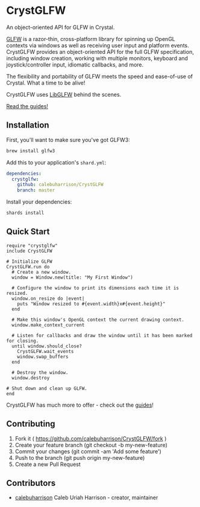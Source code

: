 # CrystGLFW

An object-oriented API for GLFW in Crystal.

[GLFW](https://glfw.org) is a razor-thin, cross-platform library for spinning up OpenGL contexts via windows as well as
receiving user input and platform events. CrystGLFW provides an object-oriented API for the full GLFW specification, including
window creation, working with multiple monitors, keyboard and joystick/controller input, idiomatic callbacks, and more.

The flexibility and portability of GLFW meets the speed and ease-of-use of Crystal. What a time to be alive!

CrystGLFW uses [LibGLFW](https://github.com/calebuharrison/LibGLFW) behind the scenes.

[Read the guides!](https://calebuharrison.gitbooks.io/crystglfw-guide/content/)

## Installation

First, you'll want to make sure you've got GLFW3:

```sh
brew install glfw3
```

Add this to your application's `shard.yml`:

```yaml
dependencies:
  crystglfw:
    github: calebuharrison/CrystGLFW
    branch: master
```

Install your dependencies:

```sh
shards install
```

## Quick Start

```crystal
require "crystglfw"
include CrystGLFW

# Initialize GLFW
CrystGLFW.run do
  # Create a new window.
  window = Window.new(title: "My First Window")

  # Configure the window to print its dimensions each time it is resized.
  window.on_resize do |event|
    puts "Window resized to #{event.width}x#{event.height}"
  end

  # Make this window's OpenGL context the current drawing context.
  window.make_context_current

  # Listen for callbacks and draw the window until it has been marked for closing.
  until window.should_close?
    CrystGLFW.wait_events
    window.swap_buffers
  end

  # Destroy the window.
  window.destroy

# Shut down and clean up GLFW.
end
```

CrystGLFW has much more to offer - check out the [guides](https://calebuharrison.gitbooks.io/crystglfw-guide/content/)!

## Contributing

1. Fork it ( https://github.com/calebuharrison/CrystGLFW/fork )
2. Create your feature branch (git checkout -b my-new-feature)
3. Commit your changes (git commit -am 'Add some feature')
4. Push to the branch (git push origin my-new-feature)
5. Create a new Pull Request

## Contributors

- [calebuharrison](https://github.com/calebuharrison) Caleb Uriah Harrison - creator, maintainer
